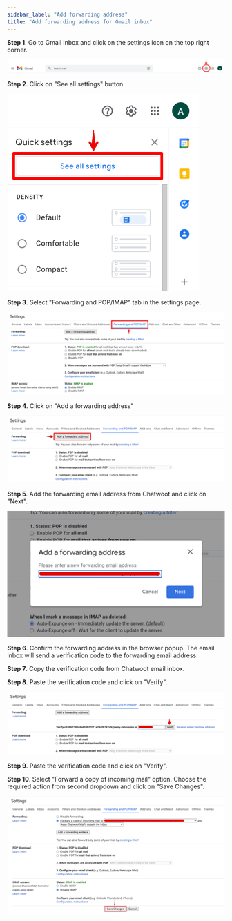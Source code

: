 ```yaml
---
sidebar_label: "Add forwarding address"
title: "Add forwarding address for Gmail inbox"
---
```


**Step 1**. Go to Gmail inbox and click on the settings icon on the top right corner.

![gmail_inbox](./images/gmail_inbox.png)

**Step 2**. Click on "See all settings" button.

![gmail_quick_settings](./images/gmail_quick_settings.png)

**Step 3**. Select "Forwarding and POP/IMAP" tab in the settings page.

![gmail_imap_settings](./images/gmail_imap_settings.png)

**Step 4**. Click on "Add a forwarding address"

![forwarding_address](./images/forwarding_address.png)

**Step 5**. Add the forwarding email address from Chatwoot and click on "Next".

![add_forwarding_address](./images/add_forwarding_address.png)

**Step 6**. Confirm the forwarding address in the browser popup. The email inbox will send a verification code to the forwarding email address.

**Step 7**. Copy the verification code from Chatwoot email inbox.

**Step 8**. Paste the verification code and click on "Verify".

![verify_forwarding_address](./images/verify_forwarding_address.png)

**Step 9**. Paste the verification code and click on "Verify".

**Step 10**. Select "Forward a copy of incoming mail" option. Choose the required action from second dropdown and click on "Save Changes".

![choose_forward_option](./images/choose_forward_option.png)
